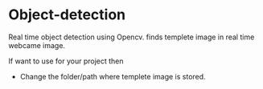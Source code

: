 # Object-detection
Real time object detection using Opencv.
finds templete image in real time webcame image.

If want to use for your project then 
- Change the folder/path where templete image is stored.
